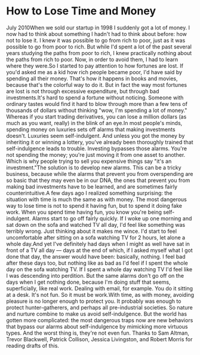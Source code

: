 # How to Lose Time and Money 

July 2010When we sold our startup in 1998 I suddenly got a lot of money.  I
now had to think about something I hadn't had to think about before:
how not to lose it.   I knew it was possible to go from rich to
poor, just as it was possible to go from poor to rich.  But while
I'd spent a lot of the past several years studying the paths from
poor to rich, 
I knew practically nothing about the paths from rich
to poor.  Now, in order to avoid them, I had to learn where they
were.So I started to pay attention to how fortunes are lost.  If you'd
asked me as a kid how rich people became poor, I'd have said by
spending all their money.  That's how it happens in books and movies,
because that's the colorful way to do it.  But in fact the way most
fortunes are lost is not through excessive expenditure, but through
bad investments.It's hard to spend a fortune without noticing.  Someone with ordinary
tastes would find it hard to blow through more than a few tens of
thousands of dollars without thinking "wow, I'm spending a lot of
money."  Whereas if you start trading derivatives, you can lose a
million dollars (as much as you want, really) in the blink of an
eye.In most people's minds, spending money on luxuries sets off alarms
that making investments doesn't.  Luxuries seem self-indulgent.
And unless you got the money by inheriting it or winning a lottery,
you've already been thoroughly trained that self-indulgence leads
to trouble.  Investing bypasses those alarms.  You're not spending
the money; you're just moving it from one asset to another.  Which
is why people trying to sell you expensive things say "it's an
investment."The solution is to develop new alarms.  This can be a tricky business,
because while the alarms that prevent you from overspending are so
basic that they may even be in our DNA, the ones that prevent you
from making bad investments have to be learned, and are sometimes
fairly counterintuitive.A few days ago I realized something surprising: the situation with
time is much the same as with money.  The most dangerous way to
lose time is not to spend it having fun, but to spend it doing fake
work.  When you spend time having fun, you know you're being
self-indulgent.  Alarms start to go off fairly quickly.  If I woke
up one morning and sat down on the sofa and watched TV all day, I'd
feel like something was terribly wrong.  Just thinking about it
makes me wince.  I'd start to feel uncomfortable after sitting on
a sofa watching TV for 2 hours, let alone a whole day.And yet I've definitely had days when I might as well have sat in
front of a TV all day — days at the end of which, if I asked myself
what I got done that day, the answer would have been: basically,
nothing.  I feel bad after these days too, but nothing like as bad
as I'd feel if I spent the whole day on the sofa watching TV.  If
I spent a whole day watching TV I'd feel like I was descending into
perdition.  But the same alarms don't go off on the days when I get
nothing done, because I'm doing stuff that seems, superficially,
like real work.  Dealing with email, for example.  You do it sitting
at a desk.  It's not fun.  So it must be work.With time, as with money, avoiding pleasure is no longer enough to
protect you.  It probably was enough to protect hunter-gatherers,
and perhaps all pre-industrial societies.  So nature and nurture
combine to make us avoid self-indulgence. But the world has gotten
more complicated: the most dangerous traps now are new behaviors
that bypass our alarms about self-indulgence by mimicking more
virtuous types.  And the worst thing is, they're not even fun.
Thanks to Sam Altman, Trevor Blackwell, Patrick Collison, Jessica
Livingston, and Robert Morris for reading drafts of this.